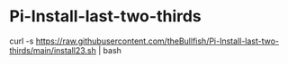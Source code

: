 # Pi-Install-last-two-thirds

curl -s https://raw.githubusercontent.com/theBullfish/Pi-Install-last-two-thirds/main/install23.sh | bash

